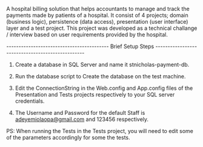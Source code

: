 
A hospital billing solution that helps accountants to manage and track the payments made by patients of a hospital. It consist of 4 projects; domain (business logic), persistence (data access), presentation (user interface) layer and a test project.  This project was developed as a technical challange / interview based on user requirements provided by the hospital.

------------------------------------------  Brief Setup Steps  -------------------------------------------------

1. Create a database in SQL Server and name it stnicholas-payment-db.

2. Run the database script to Create the database on the test machine.

3. Edit the ConnectionString in the Web.config and App.config files of the Presentation and Tests projects respectively to your SQL server credentials.

4. The Username and Password for the default Staff is adeyemiolaopa@gmail.com and 123456 respectively.

PS: When running the Tests in the Tests project, you will need to edit some of the parameters accordingly for some the tests.

